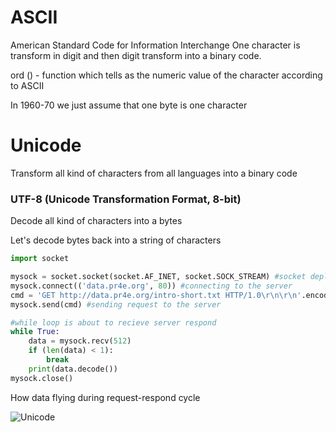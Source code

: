 # ASCII

American Standard Code for Information Interchange
One character is transform in digit and then digit transform into a binary code.

ord () - function which tells as the numeric value of the character according to ASCII

In 1960-70 we just assume that one byte is one character

# Unicode

Transform all kind of characters from all languages into a binary code

### UTF-8 (Unicode Transformation Format, 8-bit)

Decode all kind of characters into a bytes

Let's decode bytes back into a string of characters
```python
import socket

mysock = socket.socket(socket.AF_INET, socket.SOCK_STREAM) #socket deployment
mysock.connect(('data.pr4e.org', 80)) #connecting to the server
cmd = 'GET http://data.pr4e.org/intro-short.txt HTTP/1.0\r\n\r\n'.encode() #creating request to the server
mysock.send(cmd) #sending request to the server

#while loop is about to recieve server respond
while True:
    data = mysock.recv(512)
    if (len(data) < 1):
        break
    print(data.decode())
mysock.close()

```
How data flying during request-respond cycle

![Unicode](https://pp.userapi.com/c850236/v850236694/11d9ad/A-mUedabzk0.jpg)
